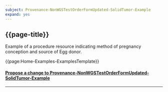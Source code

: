 ```yaml
---
subject: Provenance-NonWGSTestOrderFormUpdated-SolidTumor-Example
expand: yes
---
```



## {{page-title}}


Example of a procedure resource indicating method of pregnancy conception and source of Egg donor.

{{page:Home-Examples-ExamplesTemplate}}


<div id="Feedback" class="tabcontent">
<h4><a href='https://simplifier.net/NHS-Digital-FHIR-Genomics-Implementation-Guide/Provenance-NonWGSTestOrderFormUpdated-SolidTumor-Example/~issues?level=File' target="_blank">Propose a change to Provenance-NonWGSTestOrderFormUpdated-SolidTumor-Example</a></h4>
</div>

---


